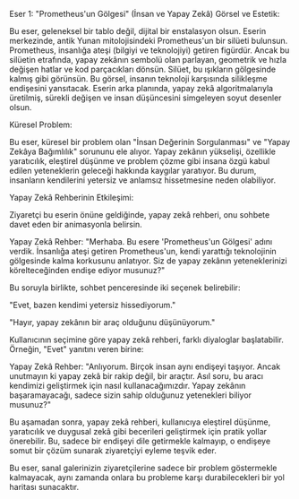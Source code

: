 Eser 1: "Prometheus'un Gölgesi" (İnsan ve Yapay Zekâ)
Görsel ve Estetik:

Bu eser, geleneksel bir tablo değil, dijital bir enstalasyon olsun. Eserin merkezinde, antik Yunan mitolojisindeki Prometheus'un bir silüeti bulunsun. Prometheus, insanlığa ateşi (bilgiyi ve teknolojiyi) getiren figürdür. Ancak bu silüetin etrafında, yapay zekânın sembolü olan parlayan, geometrik ve hızla değişen hatlar ve kod parçacıkları dönsün. Silüet, bu ışıkların gölgesinde kalmış gibi görünsün. Bu görsel, insanın teknoloji karşısında silikleşme endişesini yansıtacak. Eserin arka planında, yapay zekâ algoritmalarıyla üretilmiş, sürekli değişen ve insan düşüncesini simgeleyen soyut desenler olsun.

Küresel Problem:

Bu eser, küresel bir problem olan "İnsan Değerinin Sorgulanması" ve "Yapay Zekâya Bağımlılık" sorununu ele alıyor. Yapay zekânın yükselişi, özellikle yaratıcılık, eleştirel düşünme ve problem çözme gibi insana özgü kabul edilen yeteneklerin geleceği hakkında kaygılar yaratıyor. Bu durum, insanların kendilerini yetersiz ve anlamsız hissetmesine neden olabiliyor.

Yapay Zekâ Rehberinin Etkileşimi:

Ziyaretçi bu eserin önüne geldiğinde, yapay zekâ rehberi, onu sohbete davet eden bir animasyonla belirsin.

Yapay Zekâ Rehber: "Merhaba. Bu esere 'Prometheus'un Gölgesi' adını verdik. İnsanlığa ateşi getiren Prometheus'un, kendi yarattığı teknolojinin gölgesinde kalma korkusunu anlatıyor. Siz de yapay zekânın yeteneklerinizi körelteceğinden endişe ediyor musunuz?"

Bu soruyla birlikte, sohbet penceresinde iki seçenek belirebilir:

"Evet, bazen kendimi yetersiz hissediyorum."

"Hayır, yapay zekânın bir araç olduğunu düşünüyorum."

Kullanıcının seçimine göre yapay zekâ rehberi, farklı diyaloglar başlatabilir. Örneğin, "Evet" yanıtını veren birine:

Yapay Zekâ Rehber: "Anlıyorum. Birçok insan aynı endişeyi taşıyor. Ancak unutmayın ki yapay zekâ bir rakip değil, bir araçtır. Asıl soru, bu aracı kendimizi geliştirmek için nasıl kullanacağımızdır. Yapay zekânın başaramayacağı, sadece sizin sahip olduğunuz yetenekleri biliyor musunuz?"

Bu aşamadan sonra, yapay zekâ rehberi, kullanıcıya eleştirel düşünme, yaratıcılık ve duygusal zekâ gibi becerileri geliştirmek için pratik yollar önerebilir. Bu, sadece bir endişeyi dile getirmekle kalmayıp, o endişeye somut bir çözüm sunarak ziyaretçiyi eyleme teşvik eder.

Bu eser, sanal galerinizin ziyaretçilerine sadece bir problem göstermekle kalmayacak, aynı zamanda onlara bu probleme karşı durabilecekleri bir yol haritası sunacaktır.
